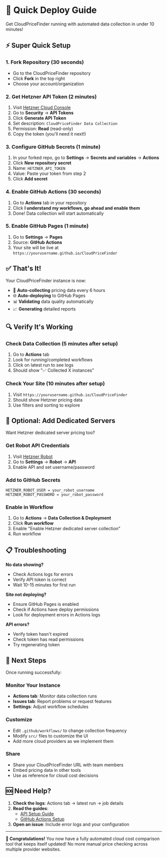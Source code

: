 # 🚀 Quick Deploy Guide

Get CloudPriceFinder running with automated data collection in under 10 minutes!

## ⚡ Super Quick Setup

### 1. Fork Repository (30 seconds)
- Go to the CloudPriceFinder repository
- Click **Fork** in the top right
- Choose your account/organization

### 2. Get Hetzner API Token (2 minutes)
1. Visit [Hetzner Cloud Console](https://console.hetzner.cloud)
2. Go to **Security** → **API Tokens**
3. Click **Generate API Token**
4. Set description: `CloudPriceFinder Data Collection`
5. Permission: **Read** (read-only)
6. Copy the token (you'll need it next!)

### 3. Configure GitHub Secrets (1 minute)
1. In your forked repo, go to **Settings** → **Secrets and variables** → **Actions**
2. Click **New repository secret**
3. Name: `HETZNER_API_TOKEN`
4. Value: Paste your token from step 2
5. Click **Add secret**

### 4. Enable GitHub Actions (30 seconds)
1. Go to **Actions** tab in your repository
2. Click **I understand my workflows, go ahead and enable them**
3. Done! Data collection will start automatically

### 5. Enable GitHub Pages (1 minute)
1. Go to **Settings** → **Pages**
2. Source: **GitHub Actions**
3. Your site will be live at `https://yourusername.github.io/CloudPriceFinder`

## ✅ That's It!

Your CloudPriceFinder instance is now:
- 🔄 **Auto-collecting** pricing data every 6 hours
- 🌐 **Auto-deploying** to GitHub Pages
- 📊 **Validating** data quality automatically
- 📈 **Generating** detailed reports

## 🔍 Verify It's Working

### Check Data Collection (5 minutes after setup)
1. Go to **Actions** tab
2. Look for running/completed workflows
3. Click on latest run to see logs
4. Should show "✅ Collected X instances"

### Check Your Site (10 minutes after setup)
1. Visit `https://yourusername.github.io/CloudPriceFinder`
2. Should show Hetzner pricing data
3. Use filters and sorting to explore

## 🔧 Optional: Add Dedicated Servers

Want Hetzner dedicated server pricing too?

### Get Robot API Credentials
1. Visit [Hetzner Robot](https://robot.hetzner.com)
2. Go to **Settings** → **Robot** → **API**
3. Enable API and set username/password

### Add to GitHub Secrets
```
HETZNER_ROBOT_USER = your_robot_username
HETZNER_ROBOT_PASSWORD = your_robot_password
```

### Enable in Workflow
1. Go to **Actions** → **Data Collection & Deployment**
2. Click **Run workflow**
3. Enable "Enable Hetzner dedicated server collection"
4. Run workflow

## 📋 Troubleshooting

**No data showing?**
- Check Actions logs for errors
- Verify API token is correct
- Wait 10-15 minutes for first run

**Site not deploying?**
- Ensure GitHub Pages is enabled
- Check if Actions have deploy permissions
- Look for deployment errors in Actions logs

**API errors?**
- Verify token hasn't expired
- Check token has read permissions
- Try regenerating token

## 🎯 Next Steps

Once running successfully:

### Monitor Your Instance
- **Actions tab**: Monitor data collection runs
- **Issues tab**: Report problems or request features
- **Settings**: Adjust workflow schedules

### Customize
- Edit `.github/workflows/` to change collection frequency
- Modify `src/` files to customize the UI
- Add more cloud providers as we implement them

### Share
- Share your CloudPriceFinder URL with team members
- Embed pricing data in other tools
- Use as reference for cloud cost decisions

## 🆘 Need Help?

1. **Check the logs**: Actions tab → latest run → job details
2. **Read the guides**: 
   - [API Setup Guide](./API_SETUP.md)
   - [GitHub Actions Setup](./GITHUB_ACTIONS_SETUP.md)
3. **Open an issue**: Include error logs and your configuration

---

**🎉 Congratulations!** You now have a fully automated cloud cost comparison tool that keeps itself updated! No more manual price checking across multiple provider websites.